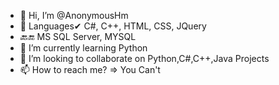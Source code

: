 - 👋 Hi, I’m @AnonymousHm
- 👀 Languages✔ C#, C++, HTML, CSS, JQuery
- 🔙🔚 MS SQL Server, MYSQL
- 🌱 I’m currently learning Python
- 💞️ I’m looking to collaborate on Python,C#,C++,Java Projects
- 📫 How to reach me? => You Can't

<!---
AnonymousHm/AnonymousHm is a ✨ special ✨ repository because its `README.md` (this file) appears on your GitHub profile.
You can click the Preview link to take a look at your changes.
--->
